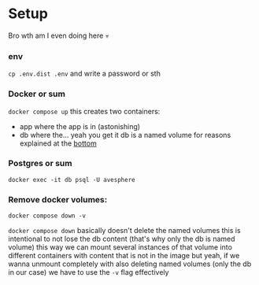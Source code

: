 # Setup

Bro wth am I even doing here :skull:

### env

`cp .env.dist .env` and write a password or sth

### Docker or sum

`docker compose up`
this creates two containers:

- app where the app is in (astonishing)
- db where the... yeah you get it
  db is a named volume for reasons explained at the [bottom](#remove-docker-volumes)

### Postgres or sum

`docker exec -it db psql -U avesphere`

### Remove docker volumes:

`docker compose down -v`

`docker compose down` basically doesn't delete the named volumes
this is intentional to not lose the db content (that's why only the db is named volume)
this way we can mount several instances of that volume into different containers with content that is not in the image
but yeah, if we wanna unmount completely with also deleting named volumes (only the db in our case) we have to use the `-v` flag effectively
